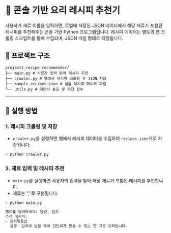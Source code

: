 # 🍳 콘솔 기반 요리 레시피 추천기

사용자가 재료 이름을 입력하면, 로컬에 저장된 JSON 데이터에서 해당 재료가 포함된 레시피를 추천해주는 콘솔 기반 Python 프로그램입니다.
레시피 데이터는 별도의 웹 크롤링 스크립트를 통해 수집되며, JSON 파일 형태로 저장됩니다.

## 📁 프로젝트 구조
```
project1_recipe_recommender/
├── main.py # 사용자 입력 받아 레시피 추천
├── crawler.py # 웹에서 레시피 크롤링 후 JSON 저장
├── sample_recipes.json # 샘플 레시피 데이터 파일
└── utils.py # 데이터 로딩 및 추천 함수
```

---

## 🚀 실행 방법

### 1. 레시피 크롤링 및 저장

* `crawler.py`를 실행하면 웹에서 레시피 데이터를 수집하여 `recipes.json`으로 저장됩니다:

```bash
> python crawler.py
```

### 2. 재료 입력 및 레시피 추천

* `main.py`를 실행하면 사용자의 입력을 받아 해당 재료가 포함된 레시피를 추천합니다.
* 재료는 ","로 구분됩니다.

```bash
> python main.py

재료를 입력하세요: 달걀, 김치
추천 레시피:
- 김치볶음밥
  설명: 김치와 밥을 볶아 간단하게 만들 수 있는 한 그릇 요리입니다.
```
